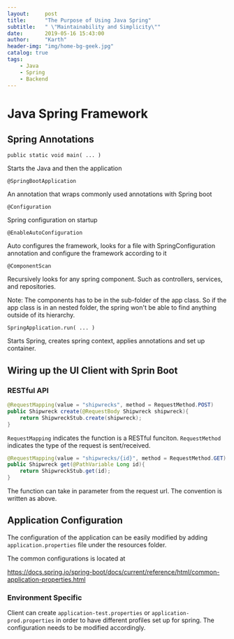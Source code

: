 ```yaml
---
layout:     post
title:      "The Purpose of Using Java Spring"
subtitle:   " \"Maintainability and Simplicity\""
date:       2019-05-16 15:43:00
author:     "Karth"
header-img: "img/home-bg-geek.jpg"
catalog: true
tags:
    - Java
    - Spring
    - Backend
---
```


# Java Spring Framework #

## Spring Annotations ##

`public static void main( ... )`

Starts the Java and then the application

`@SpringBootApplication`

An annotation that wraps commonly used annotations with Spring boot

`@Configuration`

Spring configuration on startup

`@EnableAutoConfiguration`

Auto configures the framework, looks for a file with SpringConfiguration annotation and configure the framework according to it

`@ComponentScan`

Recursively looks for any spring component. Such as controllers, services, and repositories.

Note: The components has to be in the sub-folder of the app class. So if the app class is in an nested folder, the spring won't be able to find anything outside of its hierarchy.

`SpringApplication.run( ... )`

Starts Spring, creates spring context, applies annotations and set up container.

## Wiring up the UI Client with Sprin Boot ##

### RESTful API ###

```java
@RequestMapping(value = "shipwrecks", method = RequestMethod.POST)
public Shipwreck create(@RequestBody Shipwreck shipwreck){
    return ShipwreckStub.create(shipwreck);
}
```

`RequestMapping` indicates the function is a RESTful funciton. `RequestMethod` indicates the type of the request is sent/received. 

```java
@RequestMapping(value = "shipwrecks/{id}", method = RequestMethod.GET)
public Shipwreck get(@PathVariable Long id){
    return ShipwreckStub.get(id);
}
```

The function can take in parameter from the request url. The convention is written as above. 

## Application Configuration ##

The configuration of the application can be easily modified by adding `application.properties` file under the resources folder.

The common configurations is located at 

https://docs.spring.io/spring-boot/docs/current/reference/html/common-application-properties.html

### Environment Specific ###

Client can create `application-test.properties` or `application-prod.properties` in order to have different profiles set up for spring. The configuration needs to be modified accordingly. 